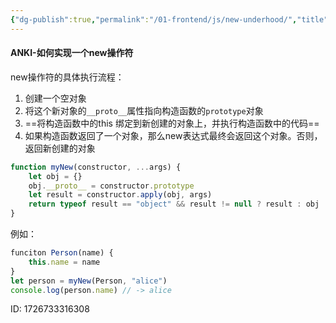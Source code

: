 ```yaml
---
{"dg-publish":true,"permalink":"/01-frontend/js/new-underhood/","title":"如何实现一个new操作符","created":"2024-09-19T16:08:56.651+08:00","updated":"2024-09-19T16:08:36.000+08:00"}
---
```


#### ANKI-如何实现一个new操作符
new操作符的具体执行流程：
1. 创建一个空对象
2. 将这个新对象的`__proto__`属性指向构造函数的`prototype`对象
3. ==将构造函数中的this 绑定到新创建的对象上，并执行构造函数中的代码==
4. 如果构造函数返回了一个对象，那么new表达式最终会返回这个对象。否则，返回新创建的对象
```js
function myNew(constructor, ...args) {
	let obj = {}
	obj.__proto__ = constructor.prototype
	let result = constructor.apply(obj, args)
	return typeof result == "object" && result != null ? result : obj
}
```
例如：
```js
funciton Person(name) {
	this.name = name
}
let person = myNew(Person, "alice")
console.log(person.name) // -> alice
```
ID: 1726733316308
